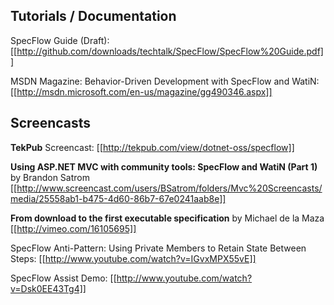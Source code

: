 ## Tutorials / Documentation

SpecFlow Guide (Draft): [[http://github.com/downloads/techtalk/SpecFlow/SpecFlow%20Guide.pdf]]

MSDN Magazine: Behavior-Driven Development with SpecFlow and WatiN: [[http://msdn.microsoft.com/en-us/magazine/gg490346.aspx]]

## Screencasts

**TekPub** Screencast: 
[[http://tekpub.com/view/dotnet-oss/specflow]]

**Using ASP.NET MVC with community tools: SpecFlow and WatiN (Part 1)** by Brandon Satrom
[[http://www.screencast.com/users/BSatrom/folders/Mvc%20Screencasts/media/25558ab1-b475-4d60-86b7-67e0241aab8e]]

**From download to the first executable specification** by Michael de la Maza
[[http://vimeo.com/16105695]]

SpecFlow Anti-Pattern: Using Private Members to Retain State Between Steps:
[[http://www.youtube.com/watch?v=IGvxMPX55vE]]

SpecFlow Assist Demo:
[[http://www.youtube.com/watch?v=Dsk0EE43Tg4]]

